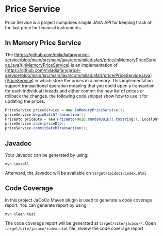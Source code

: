 # Price Service

Price Service is a project comprises simple JAVA API for keeping track of the last price for financial instruments.

## In Memory Price Service
The [https://github.com/miladjafary/price-service/blob/main/src/main/java/com/miladjafari/price/InMemoryPriceService.java](InMemoryPriceService) is an 
implementation of [https://github.com/miladjafary/price-service/blob/main/src/main/java/com/miladjafari/price/PriceService.java](PriceService) in which store the prices 
in a memory. This implementation support transactional operation meaning that you could open a transaction for each individual threads and either commit 
the new list of prices or rollback the changes. the following code snippet show how to use it for updating the prices. 

```java
PriceService priceService = new InMemoryPriceService();
priceService.beginBatchTransaction();
PriceDto priceDto = new PriceDto(UUID.randomUUID().toString(), LocalDateTime.now().plusMinutes(10), 1000D);
priceService.save(priceDto);
priceService.commitBatchTransaction();

```


## Javadoc
Your Javadoc can be generated by using: 
```shell script
mvn install
```
Afterward, the Javadoc will be available on `target/apidocs/index.html`

## Code Coverage 
In this project JaCoCo Maven plugin is used to generate a code coverage report. You can generate report by using:
```shell script
mvn clean test
```
The code coverage report will be generated at `target/site/jacoco/*`. Open `target/site/jacoco/index.html` file, review the code coverage report
